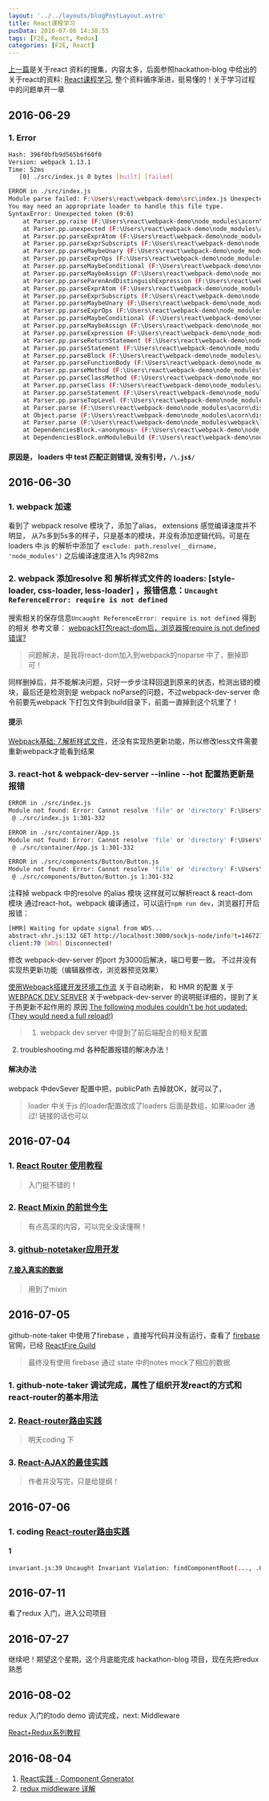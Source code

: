 ```yaml
---
layout: '../../layouts/blogPostLayout.astro'
title: React课程学习
pusData: 2016-07-06 14:38:55
tags: [F2E, React, Redux]
categories: [F2E, React]
---
```

[上一篇](/2016/06/06/hackathon-blog/)是关于react 资料的搜集，内容太多，后面参照hackathon-blog 中给出的关于react的资料: [React课程学习](http://guoyongfeng.github.io/idoc/index.html), 整个资料循序渐进，挺易懂的！关于学习过程中的问题单开一章
<!-- more -->

## 2016-06-29

### 1. Error

``` bash
Hash: 396f0bfb9d565b6f60f0
Version: webpack 1.13.1
Time: 52ms
   [0] ./src/index.js 0 bytes [built] [failed]

ERROR in ./src/index.js
Module parse failed: F:\Users\react\webpack-demo\src\index.js Unexpected token (9:6)
You may need an appropriate loader to handle this file type.
SyntaxError: Unexpected token (9:6)
    at Parser.pp.raise (F:\Users\react\webpack-demo\node_modules\acorn\dist\acorn.js:923:13)
    at Parser.pp.unexpected (F:\Users\react\webpack-demo\node_modules\acorn\dist\acorn.js:1490:8)
    at Parser.pp.parseExprAtom (F:\Users\react\webpack-demo\node_modules\acorn\dist\acorn.js:333:12)
    at Parser.pp.parseExprSubscripts (F:\Users\react\webpack-demo\node_modules\acorn\dist\acorn.js:228:19)
    at Parser.pp.parseMaybeUnary (F:\Users\react\webpack-demo\node_modules\acorn\dist\acorn.js:207:17)
    at Parser.pp.parseExprOps (F:\Users\react\webpack-demo\node_modules\acorn\dist\acorn.js:154:19)
    at Parser.pp.parseMaybeConditional (F:\Users\react\webpack-demo\node_modules\acorn\dist\acorn.js:136:19)
    at Parser.pp.parseMaybeAssign (F:\Users\react\webpack-demo\node_modules\acorn\dist\acorn.js:112:19)
    at Parser.pp.parseParenAndDistinguishExpression (F:\Users\react\webpack-demo\node_modules\acorn\dist\acorn.js:376:28)
    at Parser.pp.parseExprAtom (F:\Users\react\webpack-demo\node_modules\acorn\dist\acorn.js:307:19)
    at Parser.pp.parseExprSubscripts (F:\Users\react\webpack-demo\node_modules\acorn\dist\acorn.js:228:19)
    at Parser.pp.parseMaybeUnary (F:\Users\react\webpack-demo\node_modules\acorn\dist\acorn.js:207:17)
    at Parser.pp.parseExprOps (F:\Users\react\webpack-demo\node_modules\acorn\dist\acorn.js:154:19)
    at Parser.pp.parseMaybeConditional (F:\Users\react\webpack-demo\node_modules\acorn\dist\acorn.js:136:19)
    at Parser.pp.parseMaybeAssign (F:\Users\react\webpack-demo\node_modules\acorn\dist\acorn.js:112:19)
    at Parser.pp.parseExpression (F:\Users\react\webpack-demo\node_modules\acorn\dist\acorn.js:88:19)
    at Parser.pp.parseReturnStatement (F:\Users\react\webpack-demo\node_modules\acorn\dist\acorn.js:1872:26)
    at Parser.pp.parseStatement (F:\Users\react\webpack-demo\node_modules\acorn\dist\acorn.js:1737:19)
    at Parser.pp.parseBlock (F:\Users\react\webpack-demo\node_modules\acorn\dist\acorn.js:2009:21)
    at Parser.pp.parseFunctionBody (F:\Users\react\webpack-demo\node_modules\acorn\dist\acorn.js:610:22)
    at Parser.pp.parseMethod (F:\Users\react\webpack-demo\node_modules\acorn\dist\acorn.js:579:8)
    at Parser.pp.parseClassMethod (F:\Users\react\webpack-demo\node_modules\acorn\dist\acorn.js:2155:23)
    at Parser.pp.parseClass (F:\Users\react\webpack-demo\node_modules\acorn\dist\acorn.js:2140:10)
    at Parser.pp.parseStatement (F:\Users\react\webpack-demo\node_modules\acorn\dist\acorn.js:1733:19)
    at Parser.pp.parseTopLevel (F:\Users\react\webpack-demo\node_modules\acorn\dist\acorn.js:1666:21)
    at Parser.parse (F:\Users\react\webpack-demo\node_modules\acorn\dist\acorn.js:1632:17)
    at Object.parse (F:\Users\react\webpack-demo\node_modules\acorn\dist\acorn.js:885:44)
    at Parser.parse (F:\Users\react\webpack-demo\node_modules\webpack\lib\Parser.js:902:15)
    at DependenciesBlock.<anonymous> (F:\Users\react\webpack-demo\node_modules\webpack\lib\NormalModule.js:104:16)
    at DependenciesBlock.onModuleBuild (F:\Users\react\webpack-demo\node_modules\webpack-core\lib\NormalModuleMixin.js:310:10)

```

#### 原因是， loaders 中 test 匹配正则错误, 没有引号，`/\.js$/`

## 2016-06-30

### 1. webpack 加速

看到了 webpack resolve 模块了，添加了alias， extensions 感觉编译速度并不明显， 从7s多到5s多的样子，只是基本的模块，并没有添加逻辑代码。可是在loaders 中.js 的解析中添加了 `exclude: path.resolve(__dirname, 'node_modules')` 之后编译速度进入1s 内982ms

### 2. webpack 添加resolve 和 解析样式文件的 loaders: [style-loader, css-loader, less-loader] ，报错信息：`Uncaught ReferenceError: require is not defined`

搜索相关的保存信息`Uncaught ReferenceError: require is not defined` 得到的相关 参考文章： [webpack打包react-dom后，浏览器报require is not defined错误?](https://segmentfault.com/q/1010000004429238)
> 问题解决，是我将react-dom加入到webpack的noparse 中了，删掉即可！

同样删掉后，并不能解决问题，只好一步步注释回退到原来的状态，检测出错的模块，最后还是检测到是 webpack noParse的问题，不过webpack-dev-server 命令前要先webpack 下打包文件到build目录下，前面一直掉到这个坑里了！

#### 提示

[Webpack基础: 7.解析样式文件](http://guoyongfeng.github.io/idoc/html/React%E8%AF%BE%E7%A8%8B%E4%B8%93%E9%A2%98/Webpack%E5%9F%BA%E7%A1%80.html#t77.解析样式文件)，还没有实现热更新功能，所以修改less文件需要重新webpack才能看到结果

### 3. react-hot & webpack-dev-server --inline --hot 配置热更新是报错

``` bash
ERROR in ./src/index.js
Module not found: Error: Cannot resolve 'file' or 'directory' F:\Users\react\webpack-demo\node_modules\react\dist\react.js/lib/ReactMount in F:\Users\react\webpack-demo\src
 @ ./src/index.js 1:301-332

ERROR in ./src/container/App.js
Module not found: Error: Cannot resolve 'file' or 'directory' F:\Users\react\webpack-demo\node_modules\react\dist\react.js/lib/ReactMount in F:\Users\react\webpack-demo\src\container
 @ ./src/container/App.js 1:301-332

ERROR in ./src/components/Button/Button.js
Module not found: Error: Cannot resolve 'file' or 'directory' F:\Users\react\webpack-demo\node_modules\react\dist\react.js/lib/ReactMount in F:\Users\react\webpack-demo\src\components\Button
 @ ./src/components/Button/Button.js 1:301-332
```

注释掉 webpack 中的resolve 的alias 模块 这样就可以解析react & react-dom 模块 通过react-hot。webpack 编译通过，可以运行`npm run dev`，浏览器打开后报错：

``` bash
[HMR] Waiting for update signal from WDS...
abstract-xhr.js:132 GET http://localhost:3000/sockjs-node/info?t=1467279375252 net::ERR_CONNECTION_REFUSED
client:70 [WDS] Disconnected!
```

修改 webpack-dev-server 的port 为3000后解决，端口号要一致。 不过并没有实现热更新功能（编辑器修改，浏览器预览效果）

[使用Webpack搭建开发环境工作流](http://guoyongfeng.github.io/idoc/html/React%E8%AF%BE%E7%A8%8B%E4%B8%93%E9%A2%98/%E4%BD%BF%E7%94%A8Webpack%E6%90%AD%E5%BB%BA%E5%BC%80%E5%8F%91%E6%80%81%E5%B7%A5%E4%BD%9C%E6%B5%81.html) 关于自动刷新， 和 HMR 的配置 关于 [WEBPACK DEV SERVER](http://www.jianshu.com/p/941bfaf13be1) 关于webpack-dev-server 的说明挺详细的，提到了关于热更新不起作用的 原因 [The following modules couldn't be hot updated: (They would need a full reload!)](https://github.com/gaearon/react-hot-loader/blob/master/docs/Troubleshooting.md#the-following-modules-couldnt-be-hot-updated-they-would-need-a-full-reload)
>
> 1. webpack dev server 中提到了前后端配合的相关配置
>
  2. troubleshooting.md 各种配置报错的解决办法！

#### 解决办法

webpack 中devSever 配置中把，publicPath 去掉就OK，就可以了，
> loader 中关于js 的loader配置改成了loaders 后面是数组，如果loader 通过! 链接的话也可以

## 2016-07-04

### 1. [React Router 使用教程](http://www.ruanyifeng.com/blog/2016/05/react_router.html)
>
> 入门挺不错的！

### 2. [React Mixin 的前世今生](https://zhuanlan.zhihu.com/p/20361937)
>
> 有点高深的内容，可以完全没读懂啊！

### 3. [github-notetaker应用开发](http://guoyongfeng.github.io/idoc/html/React%E8%AF%BE%E7%A8%8B%E4%B8%93%E9%A2%98/github-notetaker%E5%BA%94%E7%94%A8%E5%BC%80%E5%8F%91.html)

#### [7.接入真实的数据](http://guoyongfeng.github.io/idoc/html/React%E8%AF%BE%E7%A8%8B%E4%B8%93%E9%A2%98/github-notetaker%E5%BA%94%E7%94%A8%E5%BC%80%E5%8F%91.html#t97.接入真实的数据)
>
> 用到了mixin

## 2016-07-05

github-note-taker 中使用了firebase ，直接写代码并没有运行，查看了 [firebase](https://console.firebase.google.com/)官网，已经 [ReactFire Guild](https://github.com/firebase/reactfire/blob/master/docs/guide.md)
> 最终没有使用 firebase 通过 state 中的notes mock了相应的数据

### 1. github-note-taker 调试完成，属性了组织开发react的方式和 react-router的基本用法

### 2. [React-router路由实践](http://guoyongfeng.github.io/idoc/html/React%E8%AF%BE%E7%A8%8B%E4%B8%93%E9%A2%98/React-router%E8%B7%AF%E7%94%B1%E5%AE%9E%E8%B7%B5.html)
>
> 明天coding 下

### 3. [React-AJAX的最佳实践](http://guoyongfeng.github.io/idoc/html/React%E8%AF%BE%E7%A8%8B%E4%B8%93%E9%A2%98/React-AJAX%E7%9A%84%E6%9C%80%E4%BD%B3%E5%AE%9E%E8%B7%B5.html)
>
> 作者并没写完，只是给提纲！

## 2016-07-06

### 1. coding [React-router路由实践](link)

#### 1

``` bash
invariant.js:39 Uncaught Invariant Violation: findComponentRoot(..., .0): Unable to find element. This probably means the DOM was unexpectedly mutated (e.g., by the browser), usually due to forgetting a <tbody> when using tables, nesting tags like <form>, <p>, or <a>, or using non-SVG elements in an <svg> parent. Try inspecting the child nodes of the element with React ID ``.
```

## 2016-07-11

看了redux 入门，进入公司项目

## 2016-07-27

继续吧！期望这个星期，这个月底能完成 hackathon-blog 项目，现在先把redux熟悉

## 2016-08-02

redux 入门的todo demo 调试完成，next: Middleware

[React+Redux系列教程](https://github.com/lewis617/react-redux-tutorial#reactredux系列教程)

## 2016-08-04

1. [React实践 - Component Generator](https://zhuanlan.zhihu.com/p/21386862?refer=purerender)
2. [redux middleware 详解](https://zhuanlan.zhihu.com/p/20597452)
